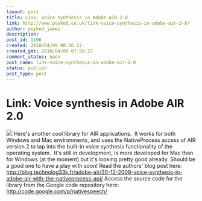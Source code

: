 ```yaml
---
layout: post
title: Link: Voice synthesis in Adobe AIR 2.0
link: http://www.psyked.co.uk/link-voice-synthesis-in-adobe-air-2-0/
author: psyked_james
description: 
post_id: 1196
created: 2010/04/09 08:56:27
created_gmt: 2010/04/09 07:56:27
comment_status: open
post_name: link-voice-synthesis-in-adobe-air-2-0
status: publish
post_type: post
---
```


# Link: Voice synthesis in Adobe AIR 2.0

![](http://uploads.psyked.co.uk/2010/04/voice-synth.png) Here's another cool library for AIR applications.  It works for both Windows and Mac environments, and uses the NativeProcess access of AIR version 2 to tap into the built-in voice synthesis functionality of the operating system.  It's still in development, is more developed for Mac than for Windows (at the moment) but it's looking pretty good already. Should be a good one to have a play with soon! Read the authors' blog post here: <http://blog.technolog33k.fr/adobe-air/20-12-2009-voice-synthesis-in-adobe-air-with-the-nativeprocess-api/> Access the source code for the library from the Google code repository here: <http://code.google.com/p/nativespeech/>